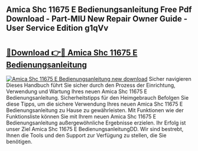 ## Amica Shc 11675 E Bedienungsanleitung Free Pdf Download - Part-MIU New Repair Owner Guide - User Service Edition g1qVv

# <h2><a href="http://df36ix.blite.top/?on=Amica+Shc+11675+E+Bedienungsanleitung">🔗Download 👉🔴 Amica Shc 11675 E Bedienungsanleitung</a></h2>

[![Amica Shc 11675 E Bedienungsanleitung new download](https://i.imgur.com/lujVjoI.png)](http://df36ix.blite.top/?on=Amica+Shc+11675+E+Bedienungsanleitung)
Sicher navigieren Dieses Handbuch führt Sie sicher durch den Prozess der Einrichtung, Verwendung und Wartung Ihres neuen Amica Shc 11675 E Bedienungsanleitung. Sicherheitstipps für den Heimgebrauch Befolgen Sie diese Tipps, um die sichere Verwendung Ihres neuen Amica Shc 11675 E Bedienungsanleitung zu Hause zu gewährleisten. Mit Funktionen wie der Funktionsliste können Sie mit Ihrem neuen Amica Shc 11675 E Bedienungsanleitung außergewöhnliche Ergebnisse erzielen. Ihr Erfolg ist unser Ziel Amica Shc 11675 E BedienungsanleitungDD. Wir sind bestrebt, Ihnen die Tools und den Support zur Verfügung zu stellen, die Sie benötigen.
